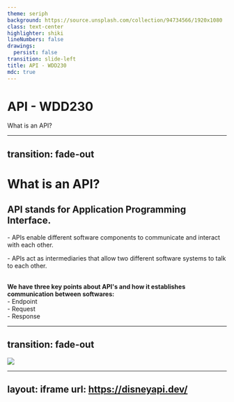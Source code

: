 ```yaml
---
theme: seriph
background: https://source.unsplash.com/collection/94734566/1920x1080
class: text-center
highlighter: shiki
lineNumbers: false
drawings:
  persist: false
transition: slide-left
title: API - WDD230
mdc: true
---
```


# API - WDD230

What is an API?

<div class="abs-br m-6 flex gap-2">
  <a href="https://github.com/deivezera/" target="_blank" alt="GitHub" title="Open in GitHub"
    class="text-xl slidev-icon-btn opacity-50 !border-none !hover:text-white">
    <carbon-logo-github />
  </a>
</div>

---
transition: fade-out
---

# What is an API?

<h2 v-click>
  API stands for Application Programming Interface.
</h2>

<div v-click>
 <p>- APIs enable different software components to communicate and interact with each other.</p>
 <p>- APIs act as intermediaries that allow two different software systems to talk to each other.</p>
</div>

<br>
<div v-click>
  <strong>We have three key points about API's and how it establishes communication between softwares:</strong>
</div>
<div v-click>
  - Endpoint
</div>
<div v-click>
  - Request
</div>
<div v-click>
  - Response
</div>

---
transition: fade-out
---
<img src="https://media.geeksforgeeks.org/wp-content/uploads/20230216170349/What-is-an-API.png">

---
layout: iframe
url: https://disneyapi.dev/ 
---
